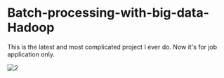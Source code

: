# Batch-processing-with-big-data-Hadoop
This is the latest and most complicated project I ever do. Now it's for job application only.

![2](https://user-images.githubusercontent.com/105791967/227419142-4243c20f-31bf-493f-9cca-d81bf60dee15.png)
